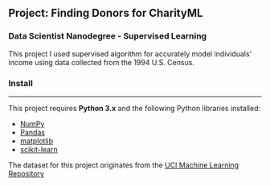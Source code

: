 ## Project: Finding Donors for CharityML

### Data Scientist Nanodegree - Supervised Learning

This project I used supervised algorithm for accurately model individuals' income using data collected from the 1994 U.S. Census. 

### Install
---

This project requires **Python 3.x** and the following Python libraries installed:

- [NumPy](http://www.numpy.org/)
- [Pandas](http://pandas.pydata.org)
- [matplotlib](http://matplotlib.org/)
- [scikit-learn](http://scikit-learn.org/stable/)


The dataset for this project originates from the <a href="https://archive.ics.uci.edu/ml/datasets/Census+Income">UCI Machine Learning Repository</a>